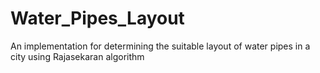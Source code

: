 Water_Pipes_Layout
==================

An implementation for determining the suitable layout of water pipes in a city using Rajasekaran algorithm
